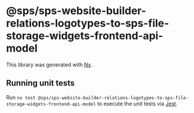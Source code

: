 # @sps/sps-website-builder-relations-logotypes-to-sps-file-storage-widgets-frontend-api-model

This library was generated with [Nx](https://nx.dev).

## Running unit tests

Run `nx test @sps/sps-website-builder-relations-logotypes-to-sps-file-storage-widgets-frontend-api-model` to execute the unit tests via [Jest](https://jestjs.io).
